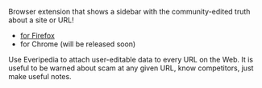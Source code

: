 Browser extension that shows a sidebar with the community-edited truth about a site or URL!

* [for Firefox](https://addons.mozilla.org/en-US/firefox/addon/see-the-truth/)
* for Chrome (will be released soon)

Use Everipedia to attach user-editable data to every URL on the Web. It is useful to be warned about scam at any given URL, know competitors, just make useful notes.
